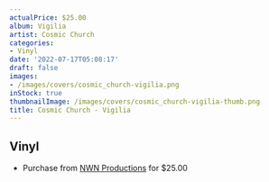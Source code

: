 ```yaml
---
actualPrice: $25.00
album: Vigilia
artist: Cosmic Church
categories:
- Vinyl
date: '2022-07-17T05:08:17'
draft: false
images:
- /images/covers/cosmic_church-vigilia.png
inStock: true
thumbnailImage: /images/covers/cosmic_church-vigilia-thumb.png
title: Cosmic Church - Vigilia
---
```


## Vinyl
* Purchase from [NWN Productions](http://shop.nwnprod.com/index.php?route=product/product&path=75&product_id=25442&sort=pd.name&order=ASC) for $25.00
